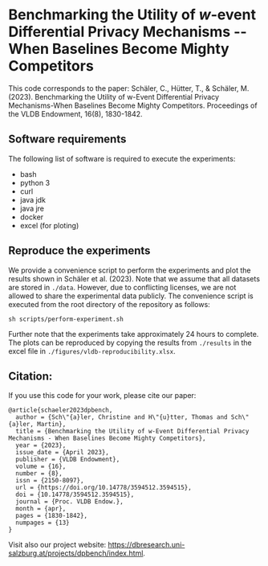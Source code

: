 # Benchmarking the Utility of $w$-event Differential Privacy Mechanisms -- When Baselines Become Mighty Competitors
This code corresponds to the paper: Schäler, C., Hütter, T., & Schäler, M. (2023). Benchmarking the Utility of w-Event Differential Privacy Mechanisms-When Baselines Become Mighty Competitors. Proceedings of the VLDB Endowment, 16(8), 1830-1842.


## Software requirements

The following list of software is required to execute the experiments:
  * bash
  * python 3
  * curl
  * java jdk
  * java jre
  * docker
  * excel (for ploting)


## Reproduce the experiments

We provide a convenience script to perform the experiments and plot the results shown in Schäler et al. (2023). Note that we assume that all datasets are stored in `./data`. However, due to conflicting licenses, we are not allowed to share the experimental data publicly. The convenience script is executed from the root directory of the repository as follows:
```
sh scripts/perform-experiment.sh
```

Further note that the experiments take approximately 24 hours to complete. The plots can be reproduced by copying the results from `./results` in the excel file in `./figures/vldb-reproducibility.xlsx`.

## Citation:

If you use this code for your work, please cite our paper:
```
@article{schaeler2023dpbench,
  author = {Sch\"{a}ler, Christine and H\"{u}tter, Thomas and Sch\"{a}ler, Martin},
  title = {Benchmarking the Utility of w-Event Differential Privacy Mechanisms - When Baselines Become Mighty Competitors},
  year = {2023},
  issue_date = {April 2023},
  publisher = {VLDB Endowment},
  volume = {16},
  number = {8},
  issn = {2150-8097},
  url = {https://doi.org/10.14778/3594512.3594515},
  doi = {10.14778/3594512.3594515},
  journal = {Proc. VLDB Endow.},
  month = {apr},
  pages = {1830-1842},
  numpages = {13}
}
```

Visit also our project website: https://dbresearch.uni-salzburg.at/projects/dpbench/index.html.
